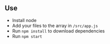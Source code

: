## Use
- Install node
- Add your files to the array in `/src/app.js`
- Run `npm install` to download dependencies
- Run `npm start`